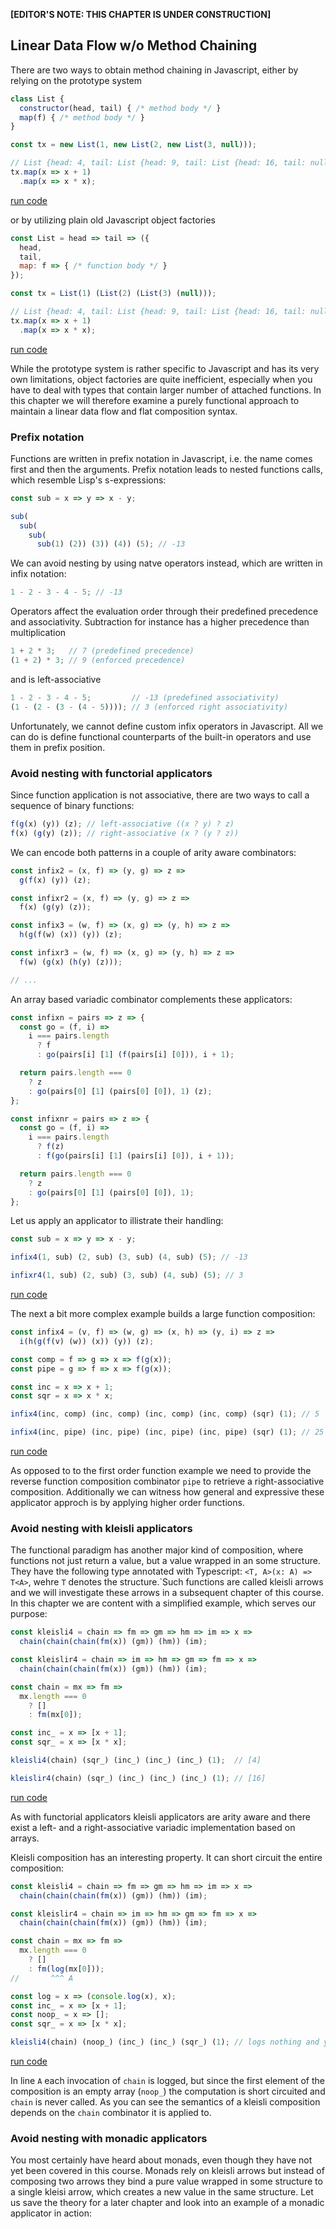 **[EDITOR'S NOTE: THIS CHAPTER IS UNDER CONSTRUCTION]**

## Linear Data Flow w/o Method Chaining

There are two ways to obtain method chaining in Javascript, either by relying on the prototype system

```javascript
class List {
  constructor(head, tail) { /* method body */ }
  map(f) { /* method body */ }
}

const tx = new List(1, new List(2, new List(3, null)));

// List {head: 4, tail: List {head: 9, tail: List {head: 16, tail: null}}}
tx.map(x => x + 1)
  .map(x => x * x);
```
[run code](https://repl.it/repls/CheapTurquoiseUnit)

or by utilizing plain old Javascript object factories

```javascript
const List = head => tail => ({
  head,
  tail,
  map: f => { /* function body */ }
});

const tx = List(1) (List(2) (List(3) (null)));

// List {head: 4, tail: List {head: 9, tail: List {head: 16, tail: null}}}
tx.map(x => x + 1)
  .map(x => x * x);
```
[run code](https://repl.it/repls/RegalTriflingFactor)

While the prototype system is rather specific to Javascript and has its very own limitations, object factories are quite inefficient, especially when you have to deal with types that contain larger number of attached functions. In this chapter we will therefore examine a purely functional approach to maintain a linear data flow and flat composition syntax.

### Prefix notation

Functions are written in prefix notation in Javascript, i.e. the name comes first and then the arguments. Prefix notation leads to nested functions calls, which resemble Lisp's s-expressions:

```Javascript
const sub = x => y => x - y;

sub(
  sub(
    sub(
      sub(1) (2)) (3)) (4)) (5); // -13
```
We can avoid nesting by using natve operators instead, which are written in infix notation:

```Javascript
1 - 2 - 3 - 4 - 5; // -13
```
Operators affect the evaluation order through their predefined precedence and associativity. Subtraction for instance has a higher precedence than multiplication

```Javascript
1 + 2 * 3;   // 7 (predefined precedence)
(1 + 2) * 3; // 9 (enforced precedence)
```
and is left-associative

```Javascript
1 - 2 - 3 - 4 - 5;         // -13 (predefined associativity)
(1 - (2 - (3 - (4 - 5)))); // 3 (enforced right associativity)
```
Unfortunately, we cannot define custom infix operators in Javascript. All we can do is define functional counterparts of the built-in operators and use them in prefix position.

### Avoid nesting with functorial applicators

Since function application is not associative, there are two ways to call a sequence of binary functions:

```javascript
f(g(x) (y)) (z); // left-associative ((x ? y) ? z)
f(x) (g(y) (z)); // right-associative (x ? (y ? z))
```

We can encode both patterns in a couple of arity aware combinators:

```javascript
const infix2 = (x, f) => (y, g) => z =>
  g(f(x) (y)) (z);

const infixr2 = (x, f) => (y, g) => z =>
  f(x) (g(y) (z));

const infix3 = (w, f) => (x, g) => (y, h) => z =>
  h(g(f(w) (x)) (y)) (z);

const infixr3 = (w, f) => (x, g) => (y, h) => z =>
  f(w) (g(x) (h(y) (z)));

// ...
```
An array based variadic combinator complements these applicators:

```javascript
const infixn = pairs => z => {
  const go = (f, i) =>
    i === pairs.length
      ? f
      : go(pairs[i] [1] (f(pairs[i] [0])), i + 1);

  return pairs.length === 0
    ? z
    : go(pairs[0] [1] (pairs[0] [0]), 1) (z);
};

const infixnr = pairs => z => {
  const go = (f, i) =>
    i === pairs.length
      ? f(z)
      : f(go(pairs[i] [1] (pairs[i] [0]), i + 1));

  return pairs.length === 0
    ? z
    : go(pairs[0] [1] (pairs[0] [0]), 1);
};
```
Let us apply an applicator to illistrate their handling:

```javascript
const sub = x => y => x - y;

infix4(1, sub) (2, sub) (3, sub) (4, sub) (5); // -13

infixr4(1, sub) (2, sub) (3, sub) (4, sub) (5); // 3
```
[run code](https://repl.it/repls/CapitalSociableUser)

The next a bit more complex example builds a large function composition:

```javascript
const infix4 = (v, f) => (w, g) => (x, h) => (y, i) => z =>
  i(h(g(f(v) (w)) (x)) (y)) (z);

const comp = f => g => x => f(g(x));
const pipe = g => f => x => f(g(x));

const inc = x => x + 1;
const sqr = x => x * x;

infix4(inc, comp) (inc, comp) (inc, comp) (inc, comp) (sqr) (1); // 5

infix4(inc, pipe) (inc, pipe) (inc, pipe) (inc, pipe) (sqr) (1); // 25
```
[run code](https://repl.it/repls/ElaboratePunctualScan)

As opposed to to the first order function example we need to provide the reverse function composition combinator `pipe` to retrieve a right-associative composition. Additionally we can witness how general and expressive these applicator approch is by applying higher order functions.

### Avoid nesting with kleisli applicators

The functional paradigm has another major kind of composition, where functions not just return a value, but a value wrapped in an some structure. They have the following type annotated with Typescript: `<T, A>(x: A) => T<A>`, wehre `T` denotes the structure.`Such functions are called kleisli arrows and we will investigate these arrows in a subsequent chapter of this course. In this chapter we are content with a simplified example, which serves our purpose:

```javascript
const kleisli4 = chain => fm => gm => hm => im => x =>
  chain(chain(chain(fm(x)) (gm)) (hm)) (im);

const kleislir4 = chain => im => hm => gm => fm => x =>
  chain(chain(chain(fm(x)) (gm)) (hm)) (im);

const chain = mx => fm =>
  mx.length === 0
    ? []
    : fm(mx[0]);

const inc_ = x => [x + 1];
const sqr_ = x => [x * x];

kleisli4(chain) (sqr_) (inc_) (inc_) (inc_) (1);  // [4]

kleislir4(chain) (sqr_) (inc_) (inc_) (inc_) (1); // [16]
```
[run code](https://repl.it/repls/OilyMelodicSquare)

As with functorial applicators kleisli applicators are arity aware and there exist a left- and a right-associative variadic implementation based on arrays.

Kleisli composition has an interesting property. It can short circuit the entire composition:

```javascript
const kleisli4 = chain => fm => gm => hm => im => x =>
  chain(chain(chain(fm(x)) (gm)) (hm)) (im);

const kleislir4 = chain => im => hm => gm => fm => x =>
  chain(chain(chain(fm(x)) (gm)) (hm)) (im);

const chain = mx => fm =>
  mx.length === 0
    ? []
    : fm(log(mx[0]));
//       ^^^ A

const log = x => (console.log(x), x);
const inc_ = x => [x + 1];
const noop_ = x => [];
const sqr_ = x => [x * x];

kleisli4(chain) (noop_) (inc_) (inc_) (sqr_) (1); // logs nothing and yields []
```
[run code](https://repl.it/repls/SuperWrathfulScales)

In line `A` each invocation of `chain` is logged, but since the first element of the composition is an empty array (`noop_`) the computation is short circuited and `chain` is never called. As you can see the semantics of a kleisli composition depends on the `chain` combinator it is applied to.

### Avoid nesting with monadic applicators

You most certainly have heard about monads, even though they have not yet been covered in this course. Monads rely on kleisli arrows but instead of composing two arrows they bind a pure value wrapped in some structure to a single kleisi arrow, which creates a new value in the same structure. Let us save the theory for a later chapter and look into an example of a monadic applicator in action:

